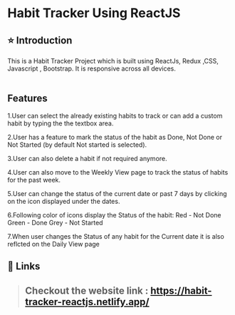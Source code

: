# Habit Tracker Using ReactJS
 
## ⭐ Introduction

This is a Habit Tracker  Project which is built using ReactJs, Redux ,CSS, Javascript , Bootstrap. It is responsive across all devices.
<br/>
<br/>

## Features
1.User can select the already existing habits to track or can add a custom habit by typing the the textbox area.

2.User has a feature to mark the status of the habit as Done, Not Done or Not Started (by default Not started is selected).

3.User can also delete a habit if not required anymore.

4.User can also move to the Weekly View page to track the status of habits for the past week.

5.User can change the status of the current date or past 7 days by clicking on the icon displayed under the dates.

6.Following color of icons display the Status of the habit: Red - Not Done Green - Done Grey - Not Started

7.When user changes the Status of any habit for the Current date it is also reflcted on the Daily View page



## 🔗 Links

> ## Checkout the website link : https://habit-tracker-reactjs.netlify.app/


<br/>
<br/>


